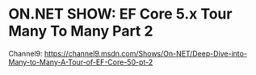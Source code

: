 # ON.NET SHOW: EF Core 5.x Tour Many To Many Part 2 

Channel9: 
https://channel9.msdn.com/Shows/On-NET/Deep-Dive-into-Many-to-Many-A-Tour-of-EF-Core-50-pt-2
